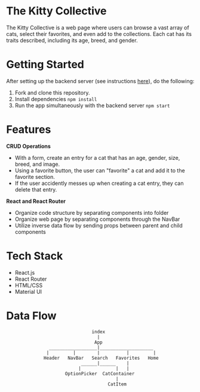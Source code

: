 # The Kitty Collective 
The Kitty Collective is a web page where users can browse a vast array of cats, select their favorites, and even add to the collections. Each cat has its traits described, including its age, breed, and gender. 

# Getting Started 
After setting up the backend server (see instructions [here](https://github.com/jgarbero-source/backend-project-2)), do the following:
1. Fork and clone this repository.
2. Install dependencies `npm install`
3. Run the app simultaneously with the backend server `npm start`

# Features

**CRUD Operations**
- With a form, create an entry for a cat that has an age, gender, size, breed, and image.
- Using a favorite button, the user can "favorite" a cat and add it to the favorite section.
- If the user accidently messes up when creating a cat entry, they can delete that entry.

**React and React Router**
- Organize code structure by separating components into folder
- Organize web page by separating components through the NavBar
- Utilize inverse data flow by sending props between parent and child components

# Tech Stack
- React.js
- React Router
- HTML/CSS
- Material UI

# Data Flow
```
                                index
                                  |
                                 App
                __________________|____________________
               |         |        |          |         |
              Header   NavBar   Search   Favorites   Home
                            ______|______    |
                           |             |   |
                      OptionPicker  CatContainer
                                         |
                                      CatItem
```
